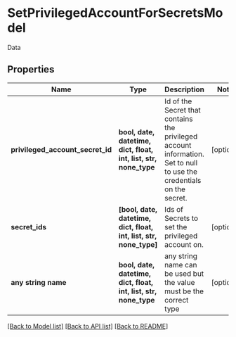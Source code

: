 # SetPrivilegedAccountForSecretsModel

Data

## Properties
Name | Type | Description | Notes
------------ | ------------- | ------------- | -------------
**privileged_account_secret_id** | **bool, date, datetime, dict, float, int, list, str, none_type** | Id of the Secret that contains the privileged account information.  Set to null to use the credentials on the secret. | [optional] 
**secret_ids** | **[bool, date, datetime, dict, float, int, list, str, none_type]** | Ids of Secrets to set the privileged account on. | [optional] 
**any string name** | **bool, date, datetime, dict, float, int, list, str, none_type** | any string name can be used but the value must be the correct type | [optional]

[[Back to Model list]](../README.md#documentation-for-models) [[Back to API list]](../README.md#documentation-for-api-endpoints) [[Back to README]](../README.md)


